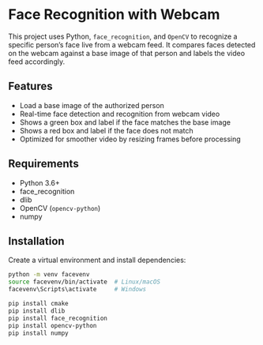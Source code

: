 # Face Recognition with Webcam

This project uses Python, `face_recognition`, and `OpenCV` to recognize a specific person’s face live from a webcam feed. It compares faces detected on the webcam against a base image of that person and labels the video feed accordingly.

## Features

- Load a base image of the authorized person
- Real-time face detection and recognition from webcam video
- Shows a green box and label if the face matches the base image
- Shows a red box and label if the face does not match
- Optimized for smoother video by resizing frames before processing

## Requirements

- Python 3.6+
- face_recognition
- dlib
- OpenCV (`opencv-python`)
- numpy

## Installation

Create a virtual environment and install dependencies:

```bash
python -m venv facevenv
source facevenv/bin/activate  # Linux/macOS
facevenv\Scripts\activate     # Windows

pip install cmake
pip install dlib
pip install face_recognition
pip install opencv-python
pip install numpy
